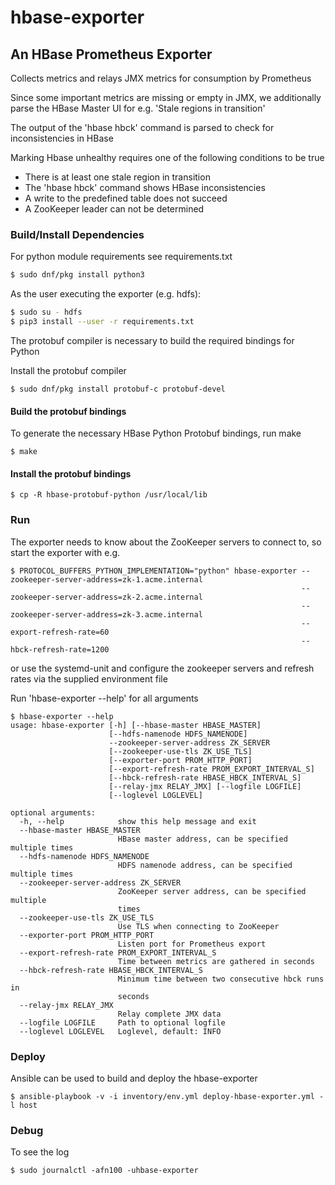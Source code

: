 # hbase-exporter

## An HBase Prometheus Exporter

Collects metrics and relays JMX metrics for consumption by Prometheus

Since some important metrics are missing or empty in JMX, we additionally parse the HBase Master UI
for e.g. 'Stale regions in transition'

The output of the 'hbase hbck' command is parsed to check for inconsistencies in HBase

Marking Hbase unhealthy requires one of the following conditions to be true
- There is at least one stale region in transition
- The 'hbase hbck' command shows HBase inconsistencies
- A write to the predefined table does not succeed
- A ZooKeeper leader can not be determined


### Build/Install Dependencies
For python module requirements see requirements.txt
```sh
$ sudo dnf/pkg install python3
```

As the user executing the exporter (e.g. hdfs):
```sh
$ sudo su - hdfs
$ pip3 install --user -r requirements.txt
```

The protobuf compiler is necessary to build the required bindings for Python

Install the protobuf compiler
```
$ sudo dnf/pkg install protobuf-c protobuf-devel
```

#### Build the protobuf bindings
To generate the necessary HBase Python Protobuf bindings, run make
```
$ make
```

#### Install the protobuf bindings
```
$ cp -R hbase-protobuf-python /usr/local/lib
```

### Run
The exporter needs to know about the ZooKeeper servers to connect to, so start
the exporter with e.g.
```
$ PROTOCOL_BUFFERS_PYTHON_IMPLEMENTATION="python" hbase-exporter --zookeeper-server-address=zk-1.acme.internal
                                                                 --zookeeper-server-address=zk-2.acme.internal
                                                                 --zookeeper-server-address=zk-3.acme.internal
                                                                 --export-refresh-rate=60
                                                                 --hbck-refresh-rate=1200
```
or use the systemd-unit and configure the zookeeper servers and refresh rates via the supplied environment file

Run 'hbase-exporter --help' for all arguments
```
$ hbase-exporter --help
usage: hbase-exporter [-h] [--hbase-master HBASE_MASTER]
                      [--hdfs-namenode HDFS_NAMENODE]
                      --zookeeper-server-address ZK_SERVER
                      [--zookeeper-use-tls ZK_USE_TLS]
                      [--exporter-port PROM_HTTP_PORT]
                      [--export-refresh-rate PROM_EXPORT_INTERVAL_S]
                      [--hbck-refresh-rate HBASE_HBCK_INTERVAL_S]
                      [--relay-jmx RELAY_JMX] [--logfile LOGFILE]
                      [--loglevel LOGLEVEL]

optional arguments:
  -h, --help            show this help message and exit
  --hbase-master HBASE_MASTER
                        HBase master address, can be specified multiple times
  --hdfs-namenode HDFS_NAMENODE
                        HDFS namenode address, can be specified multiple times
  --zookeeper-server-address ZK_SERVER
                        ZooKeeper server address, can be specified multiple
                        times
  --zookeeper-use-tls ZK_USE_TLS
                        Use TLS when connecting to ZooKeeper
  --exporter-port PROM_HTTP_PORT
                        Listen port for Prometheus export
  --export-refresh-rate PROM_EXPORT_INTERVAL_S
                        Time between metrics are gathered in seconds
  --hbck-refresh-rate HBASE_HBCK_INTERVAL_S
                        Minimum time between two consecutive hbck runs in
                        seconds
  --relay-jmx RELAY_JMX
                        Relay complete JMX data
  --logfile LOGFILE     Path to optional logfile
  --loglevel LOGLEVEL   Loglevel, default: INFO
```

### Deploy
Ansible can be used to build and deploy the hbase-exporter
```
$ ansible-playbook -v -i inventory/env.yml deploy-hbase-exporter.yml -l host
````

### Debug
To see the log
```
$ sudo journalctl -afn100 -uhbase-exporter
```
